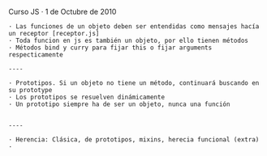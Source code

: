 Curso JS · 1 de Octubre de 2010

	· Las funciones de un objeto deben ser entendidas como mensajes hacía un receptor [receptor.js]
 	· Toda funcion en js es también un objeto, por ello tienen métodos
 	· Métodos bind y curry para fijar this o fijar arguments respecticamente

 	----

 	· Prototipos. Si un objeto no tiene un método, continuará buscando en su prototype
 	· Los prototipos se resuelven dinámicamente
 	· Un prototipo siempre ha de ser un objeto, nunca una función


 	----

 	· Herencia: Clásica, de prototipos, mixins, herecia funcional (extra)
 	· 